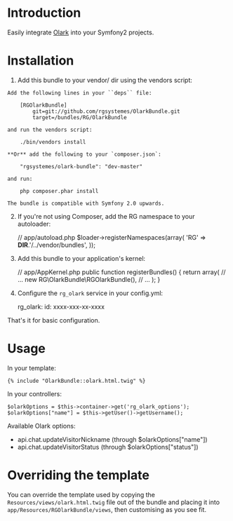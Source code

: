 Introduction
============

Easily integrate [Olark](http://www.olark.com) into your Symfony2 projects.

Installation
============

  1. Add this bundle to your vendor/ dir using the vendors script:

    Add the following lines in your ``deps`` file:

        [RGOlarkBundle]
            git=git://github.com/rgsystemes/OlarkBundle.git
            target=/bundles/RG/OlarkBundle

    and run the vendors script:

        ./bin/vendors install

    **Or** add the following to your `composer.json`:

        "rgsystemes/olark-bundle": "dev-master"

    and run:

        php composer.phar install

    The bundle is compatible with Symfony 2.0 upwards.


  2. If you're not using Composer, add the RG namespace to your autoloader:

        // app/autoload.php
        $loader->registerNamespaces(array(
            'RG' => __DIR__.'/../vendor/bundles',
        ));

  3. Add this bundle to your application's kernel:

        // app/AppKernel.php
        public function registerBundles()
        {
            return array(
                // ...
                new RG\OlarkBundle\RGOlarkBundle(),
                // ...
            );
        }

  4. Configure the `rg_olark` service in your config.yml:

        rg_olark:
            id: xxxx-xxx-xx-xxxx


That's  it for basic configuration.

Usage
=====

In your template:

    {% include "OlarkBundle::olark.html.twig" %}

In your controllers:

    $olarkOptions = $this->container->get('rg_olark_options');
    $olarkOptions["name"] = $this->getUser()->getUsername();

Available Olark options:

  - api.chat.updateVisitorNickname (through $olarkOptions["name"])
  - api.chat.updateVisitorStatus (through $olarkOptions["status"])


Overriding the template
=======================

You can override the template used by copying the
`Resources/views/olark.html.twig` file out of the bundle and placing it
into `app/Resources/RGOlarkBundle/views`, then customising
as you see fit.
